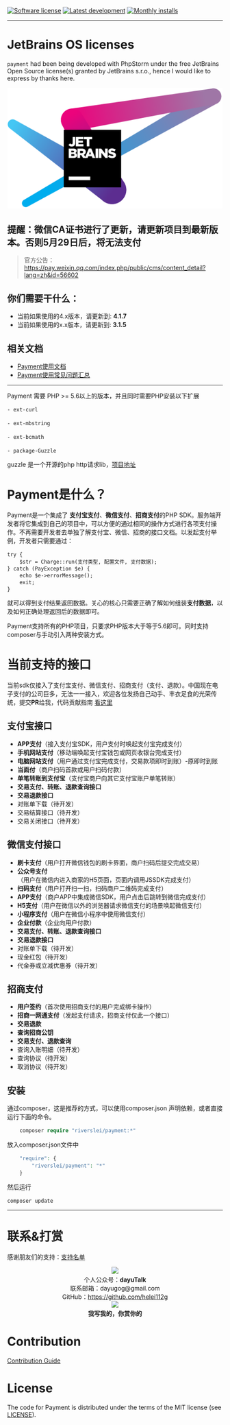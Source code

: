[![Software license][ico-license]](LICENSE)
[![Latest development][ico-version-dev]][link-packagist]
[![Monthly installs][ico-downloads-monthly]][link-downloads]

-----

# JetBrains OS licenses

`payment` had been being developed with PhpStorm under the free JetBrains Open Source license(s) granted by JetBrains s.r.o., hence I would like to express by thanks here.

[![Stargazers over time](./jetbrains-variant-4.svg)](https://www.jetbrains.com/?from=ABC)


## 提醒：微信CA证书进行了更新，请更新项目到最新版本。否则5月29日后，将无法支付

> 官方公告： https://pay.weixin.qq.com/index.php/public/cms/content_detail?lang=zh&id=56602

## 你们需要干什么：
- 当前如果使用的4.x版本，请更新到: **4.1.7**
- 当前如果使用的x.x版本，请更新到: **3.1.5**


## 相关文档
- [Payment使用文档](https://helei112g1.gitbooks.io/payment-sdk/content/)
- [Payment使用常见问题汇总](https://helei112g1.gitbooks.io/payment-sdk/content/faq.html)


----

Payment 需要 PHP &gt;= 5.6以上的版本，并且同时需要PHP安装以下扩展

```
- ext-curl

- ext-mbstring

- ext-bcmath

- package-Guzzle
```
guzzle 是一个开源的php http请求lib，[项目地址](https://github.com/guzzle/guzzle)

# Payment是什么？

Payment是一个集成了 **支付宝支付**、**微信支付**、**招商支付**的PHP SDK。服务端开发者将它集成到自己的项目中，可以方便的通过相同的操作方式进行各项支付操作。不再需要开发者去单独了解支付宝、微信、招商的接口文档。以发起支付举例，开发者只需要通过：

```
try {
    $str = Charge::run(支付类型, 配置文件, 支付数据);
} catch (PayException $e) {
    echo $e->errorMessage();
    exit;
}
```

就可以得到支付结果返回数据。关心的核心只需要正确了解如何组装**支付数据**，以及如何正确处理返回后的数据即可。

Payment支持所有的PHP项目，只要求PHP版本大于等于5.6即可。同时支持composer与手动引入两种安装方式。

# 当前支持的接口

当前sdk仅接入了支付宝支付、微信支付、招商支付（支付、退款）。中国现在电子支付的公司巨多，无法一一接入，欢迎各位发扬自己动手、丰衣足食的光荣传统，提交**PR**给我，代码贡献指南 [看这里](CONTRIBUTING.md)

## 支付宝接口

* **APP支付**（接入支付宝SDK，用户支付时唤起支付宝完成支付）
* **手机网站支付**（移动端唤起支付宝钱包或网页收银台完成支付）
* **电脑网站支付**（用户通过支付宝完成支付，交易款项即时到账）-原即时到账
* **当面付**（商户扫码首款或用户扫码付款）
* **单笔转账到支付宝**（支付宝商户向其它支付宝账户单笔转账）
* **交易支付、转账、退款查询接口**
* **交易退款接口**
* 对账单下载（待开发）
* 交易结算接口（待开发）
* 交易关闭接口（待开发）

## 微信支付接口

* **刷卡支付**（用户打开微信钱包的刷卡界面，商户扫码后提交完成交易）
* **公众号支付**（用户在微信内进入商家的H5页面，页面内调用JSSDK完成支付）
* **扫码支付**（用户打开扫一扫，扫码商户二维码完成支付）
* **APP支付**（商户APP中集成微信SDK，用户点击后跳转到微信完成支付）
* **H5支付**（用户在微信以外的浏览器请求微信支付的场景唤起微信支付）
* **小程序支付**（用户在微信小程序中使用微信支付）
* **企业付款**（企业向用户付款）
* **交易支付、转账、退款查询接口**
* **交易退款接口**
* 对账单下载（待开发）
* 现金红包（待开发）
* 代金券或立减优惠券（待开发）

## 招商支付

* **用户签约**（首次使用招商支付的用户完成绑卡操作）
* **招商一网通支付**（发起支付请求，招商支付仅此一个接口）
* **交易退款**
* **查询招商公钥**
* **交易支付、退款查询**
* 查询入账明细（待开发）
* 查询协议（待开发）
* 取消协议（待开发）

## 安装

通过composer，这是推荐的方式，可以使用composer.json 声明依赖，或者直接运行下面的命令。

```php
    composer require "riverslei/payment:*"
```

放入composer.json文件中

```php
    "require": {
        "riverslei/payment": "*"
    }
```

然后运行

```
composer update
```
----

# 联系&打赏 #

感谢朋友们的支持：[支持名单](SUPPORT.md)

<div style="margin:0 auto;">
    <p align="center" style="margin:0px;"><img src="https://dayutalk.cn/img/mp-qrcode.jpg"></p>
    <p align="center" style="margin:0px;">个人公众号：<b>dayuTalk</b></p>
    <p align="center" style="margin:0px;">联系邮箱：dayugog@gmail.com</p>
    <p align="center" style="margin:0px;">GitHub：<a href="https://github.com/helei112g">https://github.com/helei112g</a></p>
    <p align="center" style="margin:0px;"><img width="500" src="https://dayutalk.cn/img/pay-qr.jpeg"></p>
    <p align="center" style="margin:0px;"><b>我写我的，你赏你的</b></p>
</div>

# Contribution #
[Contribution Guide](CONTRIBUTING.md)

# License #

The code for Payment is distributed under the terms of the MIT license (see [LICENSE](LICENSE)).


[ico-license]: https://img.shields.io/github/license/helei112g/payment.svg
[ico-version-dev]: https://img.shields.io/packagist/vpre/riverslei/payment.svg
[ico-downloads-monthly]: https://img.shields.io/packagist/dm/riverslei/payment.svg?style=flat-square

[link-packagist]: https://packagist.org/packages/riverslei/payment
[link-downloads]: https://packagist.org/packages/riverslei/payment/stats
